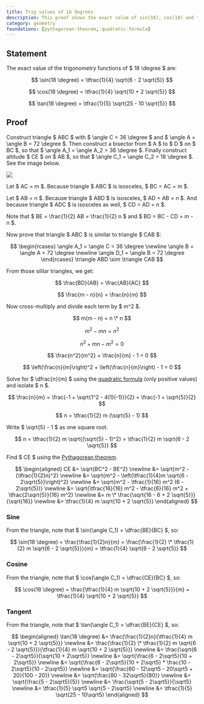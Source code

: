 ```yaml
---
title: Trig values of 18 degrees
description: This proof shows the exact value of sin(18), cos(18) and tan(18)
category: geometry
foundations: [pythagorean-theorem, quadratic-formula]
---
```


## Statement

The exact value of the trigonometry functions of $ 18 \degree $ are:

$$ \sin(18 \degree) = \tfrac{1}{4} \sqrt{6 - 2 \sqrt{5}} $$

$$ \cos(18 \degree) = \tfrac{1}{4} \sqrt{10 + 2 \sqrt{5}} $$

$$ \tan(18 \degree) = \tfrac{1}{5} \sqrt{25 - 10 \sqrt{5}} $$

## Proof

Construct triangle $ ABC $ with $ \angle C = 36 \degree $ and $ \angle A = \angle B = 72 \degree $. Then construct a bisector from $ A $ to $ D $ on $ BC $, so that $ \angle A_1 = \angle A_2 = 36 \degree $. Finally construct altitude $ CE $ on $ AB $, so that $ \angle C_1 = \angle C_2 = 18 \degree $. See the image below.

![](/proofs/trig-values-18-degrees.svg)

Let $ AC = m $. Because triangle $ ABC $ is isosceles, $ BC = AC = m $.

Let $ AB = n $. Because triangle $ ABD $ is isosceles, $ AD = AB = n $. And because triangle $ ADC $ is isosceles as well, $ CD = AD = n $.

Note that $ BE = \frac{1}{2} AB = \frac{1}{2} n $ and $ BD = BC - CD = m - n $.

Now prove that triangle $ ABC $ is similar to triangle $ CAB $:

$$
\begin{rcases} \angle A_1 = \angle C = 36 \degree \newline \angle B = \angle A = 72 \degree \newline \angle D_1 = \angle B = 72 \degree \end{rcases} \triangle ABD \sim \triangle CAB
$$

From those sililar triangles, we get:

$$ \frac{BD}{AB} = \frac{AB}{AC} $$

$$ \frac{m - n}{n} = \frac{n}{m} $$

Now cross-multiply and divide each term by $ m^2 $.

$$ m(m - n) = n \* n $$

$$ m^2 - mn = n^2 $$

$$ n^2 + mn - m^2 = 0 $$

$$ \frac{n^2}{m^2} + \frac{n}{m} - 1 = 0 $$

$$ \left(\frac{n}{m}\right)^2 + \left(\frac{n}{m}\right) - 1 = 0 $$

Solve for $ \dfrac{n}{m} $ using the [quadratic formula](/proofs/quadratic-formula) (only positive values) and isolate $ n $.

$$ \frac{n}{m} = \frac{-1 + \sqrt{1^2 - 4(1)(-1)}}{2} = \frac{-1 + \sqrt{5}}{2} $$

$$ n = \tfrac{1}{2} m (\sqrt{5} - 1) $$

Write $ \sqrt{5} - 1 $ as one square root.

$$ n = \tfrac{1}{2} m \sqrt{(\sqrt{5} - 1)^2} = \tfrac{1}{2} m \sqrt{6 - 2 \sqrt{5}} $$

Find $ CE $ using the [Pythagorean theorem](/proofs/pythagorean-theorem).

$$
\begin{aligned}
CE &= \sqrt{BC^2 - BE^2} \newline
&= \sqrt{m^2 - (\tfrac{1}{2}n)^2} \newline
&= \sqrt{m^2 - \left(\tfrac{1}{4}m \sqrt{6 - 2\sqrt{5}}\right)^2} \newline
&= \sqrt{m^2 - \tfrac{1}{16} m^2 (6 - 2\sqrt{5})} \newline
&= \sqrt{\tfrac{16}{16} m^2 - \tfrac{6}{16} m^2 + \tfrac{2\sqrt{5}}{16} m^2} \newline
&= m \* \frac{\sqrt{16 - 6 + 2 \sqrt{5}}}{\sqrt{16}} \newline
&= \tfrac{1}{4} m \sqrt{10 + 2 \sqrt{5}}
\end{aligned}
$$

### Sine

From the triangle, note that $ \sin(\angle C_1) = \dfrac{BE}{BC} $, so:

$$ \sin(18 \degree) = \frac{\frac{1}{2}n}{m} = \frac{\frac{1}{2} \* \tfrac{1}{2} m \sqrt{6 - 2 \sqrt{5}}}{m} = \tfrac{1}{4} \sqrt{6 - 2 \sqrt{5}} $$

### Cosine

From the triangle, note that $ \cos(\angle C_1) = \dfrac{CE}{BC} $, so:

$$ \cos(18 \degree) = \frac{\tfrac{1}{4} m \sqrt{10 + 2 \sqrt{5}}}{m} = \tfrac{1}{4} \sqrt{10 + 2 \sqrt{5}} $$

### Tangent

From the triangle, note that $ \tan(\angle C_1) = \dfrac{BE}{CE} $, so:

$$
\begin{aligned}
\tan(18 \degree) &= \frac{\frac{1}{2}n}{\tfrac{1}{4} m \sqrt{10 + 2 \sqrt{5}}} \newline
&= \frac{\frac{1}{2} \* \tfrac{1}{2} m \sqrt{6 - 2 \sqrt{5}}}{\tfrac{1}{4} m \sqrt{10 + 2 \sqrt{5}}} \newline
&= \frac{\sqrt{6 - 2\sqrt5}}{\sqrt{10 + 2\sqrt5}} \newline
&= \sqrt{\frac{6 - 2\sqrt5}{10 + 2\sqrt5}} \newline
&= \sqrt{\frac{6 - 2\sqrt5}{10 + 2\sqrt5} * \frac{10 - 2\sqrt5}{10 - 2\sqrt5}} \newline
&= \sqrt{\frac{60 - 12\sqrt5 - 20\sqrt5 + 20}{100 - 20}} \newline
&= \sqrt{\frac{80 - 32\sqrt5}{80}} \newline
&= \sqrt{\frac{5 - 2\sqrt5}{5}} \newline
&= \frac{\sqrt{5 - 2\sqrt5}}{\sqrt5} \newline
&= \tfrac{1}{5} \sqrt5 \sqrt{5 - 2\sqrt5} \newline
&= \tfrac{1}{5} \sqrt{25 - 10\sqrt5}
\end{aligned}
$$
